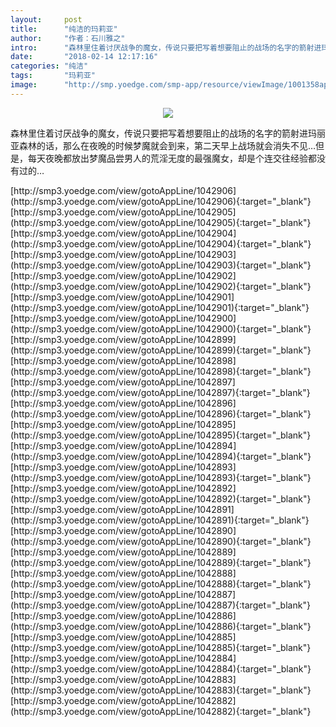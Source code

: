 ```yaml
---
layout:     post
title:      "纯洁的玛莉亚"
author:     "作者：石川雅之"
intro:      "森林里住着讨厌战争的魔女，传说只要把写着想要阻止的战场的名字的箭射进玛丽亚森林的话，那么在夜晚的时候梦魔就会到来，第二天早上战场就会消失不见…但是，每天夜晚都放出梦魔品尝男人的荒淫无度的最强魔女，却是个连交往经验都没有过的…"
date:       "2018-02-14 12:17:16"
categories: "纯洁"
tags:       "玛莉亚"
image:      "http://smp.yoedge.com/smp-app/resource/viewImage/1001358appline.png"
---
```

<div style="text-align: center">
<p><img src="http://smp.yoedge.com/smp-app/resource/viewImage/1001358appline.png"/></p>
</div>
<p class="post-meta">
<span>森林里住着讨厌战争的魔女，传说只要把写着想要阻止的战场的名字的箭射进玛丽亚森林的话，那么在夜晚的时候梦魔就会到来，第二天早上战场就会消失不见…但是，每天夜晚都放出梦魔品尝男人的荒淫无度的最强魔女，却是个连交往经验都没有过的…</span>
</p>
[http://smp3.yoedge.com/view/gotoAppLine/1042906](http://smp3.yoedge.com/view/gotoAppLine/1042906){:target="_blank"}
[http://smp3.yoedge.com/view/gotoAppLine/1042905](http://smp3.yoedge.com/view/gotoAppLine/1042905){:target="_blank"}
[http://smp3.yoedge.com/view/gotoAppLine/1042904](http://smp3.yoedge.com/view/gotoAppLine/1042904){:target="_blank"}
[http://smp3.yoedge.com/view/gotoAppLine/1042903](http://smp3.yoedge.com/view/gotoAppLine/1042903){:target="_blank"}
[http://smp3.yoedge.com/view/gotoAppLine/1042902](http://smp3.yoedge.com/view/gotoAppLine/1042902){:target="_blank"}
[http://smp3.yoedge.com/view/gotoAppLine/1042901](http://smp3.yoedge.com/view/gotoAppLine/1042901){:target="_blank"}
[http://smp3.yoedge.com/view/gotoAppLine/1042900](http://smp3.yoedge.com/view/gotoAppLine/1042900){:target="_blank"}
[http://smp3.yoedge.com/view/gotoAppLine/1042899](http://smp3.yoedge.com/view/gotoAppLine/1042899){:target="_blank"}
[http://smp3.yoedge.com/view/gotoAppLine/1042898](http://smp3.yoedge.com/view/gotoAppLine/1042898){:target="_blank"}
[http://smp3.yoedge.com/view/gotoAppLine/1042897](http://smp3.yoedge.com/view/gotoAppLine/1042897){:target="_blank"}
[http://smp3.yoedge.com/view/gotoAppLine/1042896](http://smp3.yoedge.com/view/gotoAppLine/1042896){:target="_blank"}
[http://smp3.yoedge.com/view/gotoAppLine/1042895](http://smp3.yoedge.com/view/gotoAppLine/1042895){:target="_blank"}
[http://smp3.yoedge.com/view/gotoAppLine/1042894](http://smp3.yoedge.com/view/gotoAppLine/1042894){:target="_blank"}
[http://smp3.yoedge.com/view/gotoAppLine/1042893](http://smp3.yoedge.com/view/gotoAppLine/1042893){:target="_blank"}
[http://smp3.yoedge.com/view/gotoAppLine/1042892](http://smp3.yoedge.com/view/gotoAppLine/1042892){:target="_blank"}
[http://smp3.yoedge.com/view/gotoAppLine/1042891](http://smp3.yoedge.com/view/gotoAppLine/1042891){:target="_blank"}
[http://smp3.yoedge.com/view/gotoAppLine/1042890](http://smp3.yoedge.com/view/gotoAppLine/1042890){:target="_blank"}
[http://smp3.yoedge.com/view/gotoAppLine/1042889](http://smp3.yoedge.com/view/gotoAppLine/1042889){:target="_blank"}
[http://smp3.yoedge.com/view/gotoAppLine/1042888](http://smp3.yoedge.com/view/gotoAppLine/1042888){:target="_blank"}
[http://smp3.yoedge.com/view/gotoAppLine/1042887](http://smp3.yoedge.com/view/gotoAppLine/1042887){:target="_blank"}
[http://smp3.yoedge.com/view/gotoAppLine/1042886](http://smp3.yoedge.com/view/gotoAppLine/1042886){:target="_blank"}
[http://smp3.yoedge.com/view/gotoAppLine/1042885](http://smp3.yoedge.com/view/gotoAppLine/1042885){:target="_blank"}
[http://smp3.yoedge.com/view/gotoAppLine/1042884](http://smp3.yoedge.com/view/gotoAppLine/1042884){:target="_blank"}
[http://smp3.yoedge.com/view/gotoAppLine/1042883](http://smp3.yoedge.com/view/gotoAppLine/1042883){:target="_blank"}
[http://smp3.yoedge.com/view/gotoAppLine/1042882](http://smp3.yoedge.com/view/gotoAppLine/1042882){:target="_blank"}


